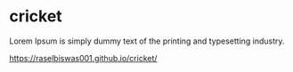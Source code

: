 # cricket
Lorem Ipsum is simply dummy text of the printing and typesetting industry. 

 https://raselbiswas001.github.io/cricket/
